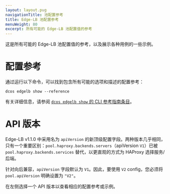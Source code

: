 ```yaml
---
layout: layout.pug
navigationTitle: 池配置参考
title: Edge-LB 池配置参考
menuWeight: 80
excerpt: 所有可能的 Edge-LB 池配置值的参考
---
```


这是所有可能的 Edge-LB 池配置值的参考，以及展示各种用例的一些示例。

# 配置参考

通过运行以下命令，可以找到包含所有可能的选项和描述的配置参考：

```
dcos edgelb show --reference
```

有关详细信息，请参阅 [`dcos edgelb show` 的 CLI 参考指南条目](/mesosphere/dcos/cn/1.1/cli-reference/dcos-edgelb-show/)。

# API 版本

Edge-LB v1.1.0 中采用名为 `apiVersion` 的新顶级配置字段。两种版本几乎相同，只有一个重要区别：`pool.haproxy.backends.servers`（apiVersion `V1`）已被 `pool.haproxy.backends.services` 替代，以更直观的方式为 HAProxy 选择服务/后端。

针对向后兼容，`apiVersion` 字段默认为 `V1`。因此，要使用 `V2` config，您必须将`pool.apiVersion` 明确设置为 `"V2"`。

在左侧选择一个 API 版本以查看相应的配置参考或示例。
